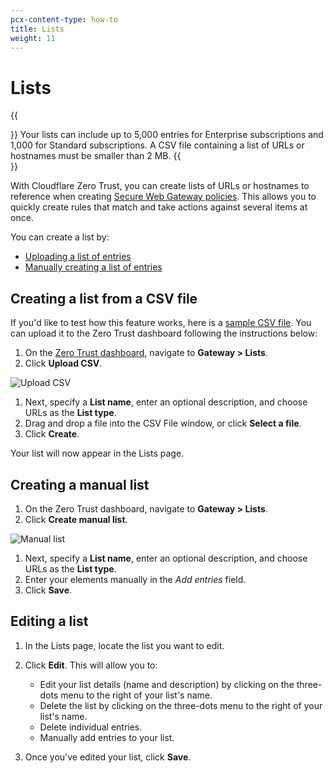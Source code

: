 ```yaml
---
pcx-content-type: how-to
title: Lists
weight: 11
---
```


# Lists

{{<Aside>}}
Your lists can include up to 5,000 entries for Enterprise subscriptions and 1,000 for Standard subscriptions. A CSV file containing a list of URLs or hostnames must be smaller than 2 MB. 
{{</Aside>}}

With Cloudflare Zero Trust, you can create lists of URLs or hostnames to reference when creating [Secure Web Gateway policies](/cloudflare-one/policies/filtering/). This allows you to quickly create rules that match and take actions against several items at once.

You can create a list by:

*   [Uploading a list of entries](#creating-a-list-from-a-csv-file)
*   [Manually creating a list of entries](#creating-a-manual-list)

## Creating a list from a CSV file

If you'd like to test how this feature works, here is a [sample CSV file](/cloudflare-one/static/documentation/list-test.csv/). You can upload it to the Zero Trust dashboard following the instructions below:

1.  On the [Zero Trust dashboard](https://dash.teams.cloudflare.com), navigate to **Gateway > Lists**.
2.  Click **Upload CSV**.

![Upload CSV](/cloudflare-one/static/documentation/policies/upload-csv.png)

1.  Next, specify a **List name**, enter an optional description, and choose URLs as the **List type**.
2.  Drag and drop a file into the CSV File window, or click **Select a file**.
3.  Click **Create**.

Your list will now appear in the Lists page.

## Creating a manual list

1.  On the Zero Trust dashboard, navigate to **Gateway > Lists**.
2.  Click **Create manual list**.

![Manual list](/cloudflare-one/static/documentation/policies/upload-csv.png)

1.  Next, specify a **List name**, enter an optional description, and choose URLs as the **List type**.
2.  Enter your elements manually in the *Add entries* field.
3.  Click **Save**.

## Editing a list

1.  In the Lists page, locate the list you want to edit.

2.  Click **Edit**. This will allow you to:
    *   Edit your list details (name and description) by clicking on the three-dots menu to the right of your list's name.
    *   Delete the list by clicking on the three-dots menu to the right of your list's name.
    *   Delete individual entries.
    *   Manually add entries to your list.

3.  Once you’ve edited your list, click **Save**.
